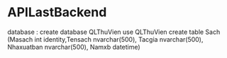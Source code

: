 # APILastBackend
database :
create database QLThuVien
use QLThuVien
create table Sach
(Masach int identity,Tensach nvarchar(500),
Tacgia nvarchar(500),
Nhaxuatban nvarchar(500),
 Namxb datetime)
